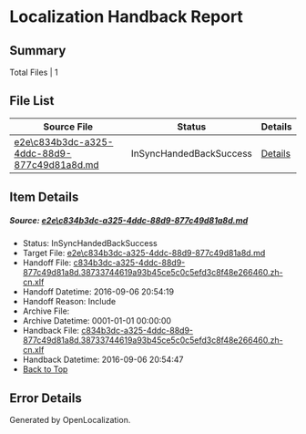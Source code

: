 # <a name='report-top'></a> Localization Handback Report

## Summary
 Total Files | 1

## File List
 Source File | Status | Details 
 ----------- | ------ | ------- 
 [e2e\c834b3dc-a325-4ddc-88d9-877c49d81a8d.md](https://github.com/OpenLocalizationTestOrg/ol-test0/blob/c8eb8c0362e5997ef8ff2baef9cf9a4355dfe08b/e2e/c834b3dc-a325-4ddc-88d9-877c49d81a8d.md) | InSyncHandedBackSuccess | [Details](#99027d0734c8931799bd2b7276f7e9bcd59838572)

## Item Details
##### <a name='99027d0734c8931799bd2b7276f7e9bcd59838572'></a> Source: [e2e\c834b3dc-a325-4ddc-88d9-877c49d81a8d.md](https://github.com/OpenLocalizationTestOrg/ol-test0/blob/c8eb8c0362e5997ef8ff2baef9cf9a4355dfe08b/e2e/c834b3dc-a325-4ddc-88d9-877c49d81a8d.md)
* Status: InSyncHandedBackSuccess
* Target File: [e2e\c834b3dc-a325-4ddc-88d9-877c49d81a8d.md](https://github.com/OpenLocalizationTestOrg/ol-test0-zhcn/blob/6a927163cba37407221fd485b9245b0cbcda2720/e2e/c834b3dc-a325-4ddc-88d9-877c49d81a8d.md)
* Handoff File: [c834b3dc-a325-4ddc-88d9-877c49d81a8d.38733744619a93b45ce5c0c5efd3c8f48e266460.zh-cn.xlf](https://github.com/OpenLocalizationTestOrg/ol-test0-handoff/blob/2072c0e1ca8183c38845e0abdaa6852a4ac96104/ol-handoff/OpenLocalizationTestOrg/ol-test0-zhcn/ci/ht/c834b3dc-a325-4ddc-88d9-877c49d81a8d.38733744619a93b45ce5c0c5efd3c8f48e266460.zh-cn.xlf)
* Handoff Datetime: 2016-09-06 20:54:19
* Handoff Reason: Include
* Archive File: 
* Archive Datetime: 0001-01-01 00:00:00
* Handback File: [c834b3dc-a325-4ddc-88d9-877c49d81a8d.38733744619a93b45ce5c0c5efd3c8f48e266460.zh-cn.xlf](https://github.com/OpenLocalizationTestOrg/ol-test0-handback/blob/9fbe93ffe4aee743fe4ee18494cc8e0d9fab7173/ol-handback/OpenLocalizationTestOrg/ol-test0-zhcn/ci/ht/c834b3dc-a325-4ddc-88d9-877c49d81a8d.38733744619a93b45ce5c0c5efd3c8f48e266460.zh-cn.xlf)
* Handback Datetime: 2016-09-06 20:54:47
* [Back to Top](#report-top)


## Error Details

Generated by OpenLocalization.
